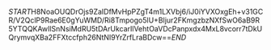 $START$H8NoaOUQDrOjs9ZaIDfMvHpPZgT4m1LXVbj6/iJ0iYVXOxgEh+v31GCR/V2QclP9Rae6E0gYuWMD/Ri8Tmpogo5lU+Bljur2FKmgzbzNXfSwO6aB9R5YTQQKAwIlSnNsiMdRU5tDArUkcarIlVehtOaVDcPanpxdx4MxL8vcorr7tDkUQrymvqXBa2FFXtccfph26NtNI9YrZrfLraBDcw==$END$